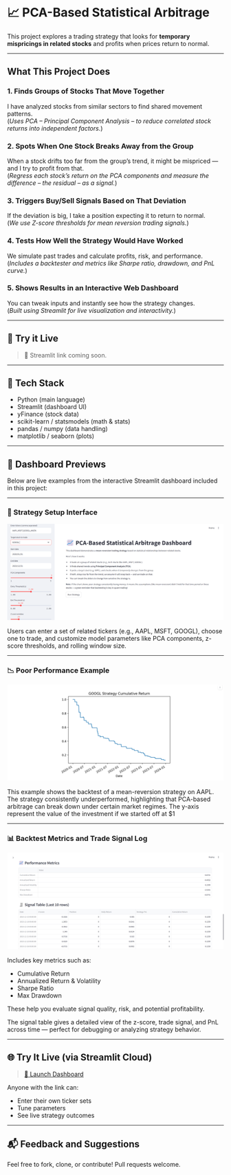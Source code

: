 # 📈 PCA-Based Statistical Arbitrage

This project explores a trading strategy that looks for **temporary mispricings in related stocks** and profits when prices return to normal. 

---

## What This Project Does

### 1. Finds Groups of Stocks That Move Together  
I have analyzed stocks from similar sectors to find shared movement patterns.  
(*Uses PCA – Principal Component Analysis – to reduce correlated stock returns into independent factors.*)

### 2. Spots When One Stock Breaks Away from the Group  
When a stock drifts too far from the group’s trend, it might be mispriced — and I try to profit from that.  
(*Regress each stock’s return on the PCA components and measure the difference – the residual – as a signal.*)

### 3. Triggers Buy/Sell Signals Based on That Deviation  
If the deviation is big, I take a position expecting it to return to normal.  
(*We use Z-score thresholds for mean reversion trading signals.*)

### 4. Tests How Well the Strategy Would Have Worked  
We simulate past trades and calculate profits, risk, and performance.  
(*Includes a backtester and metrics like Sharpe ratio, drawdown, and PnL curve.*)

### 5. Shows Results in an Interactive Web Dashboard  
You can tweak inputs and instantly see how the strategy changes.  
(*Built using Streamlit for live visualization and interactivity.*)

---

## 🚀 Try it Live

> 🔗 Streamlit link coming soon.

---

## 🧱 Tech Stack

- Python (main language)
- Streamlit (dashboard UI)
- yFinance (stock data)
- scikit-learn / statsmodels (math & stats)
- pandas / numpy (data handling)
- matplotlib / seaborn (plots)

---

## 📸 Dashboard Previews

Below are live examples from the interactive Streamlit dashboard included in this project:

---

### 🧠 Strategy Setup Interface

![Dashboard Intro](docs/dashboard_2.png)

Users can enter a set of related tickers (e.g., AAPL, MSFT, GOOGL), choose one to trade, and customize model parameters like PCA components, z-score thresholds, and rolling window size.

---

### 📉 Poor Performance Example

![AAPL Result](docs/dashboard_3.png)

This example shows the backtest of a mean-reversion strategy on AAPL. The strategy consistently underperformed, highlighting that PCA-based arbitrage can break down under certain market regimes. The y-axis represent the value of the investment if we started off at $1

---

### 📊 Backtest Metrics and Trade Signal Log

![Metrics](docs/dashboard_4.png)

Includes key metrics such as:
- Cumulative Return
- Annualized Return & Volatility
- Sharpe Ratio
- Max Drawdown

These help you evaluate signal quality, risk, and potential profitability.

The signal table gives a detailed view of the z-score, trade signal, and PnL across time — perfect for debugging or analyzing strategy behavior.

---

## 🌐 Try It Live (via Streamlit Cloud)

> [📲 Launch Dashboard](https://kairav828-pca-stat-arb.streamlit.app)  

Anyone with the link can:
- Enter their own ticker sets
- Tune parameters
- See live strategy outcomes

---

## 📬 Feedback and Suggestions

Feel free to fork, clone, or contribute! Pull requests welcome.
